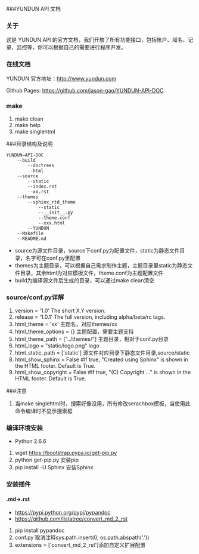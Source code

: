 ###YUNDUN API 文档

### 关于

这是 YUNDUN API 的官方文档，我们开放了所有功能接口，包括帐户、域名、记录、监控等，你可以根据自己的需要进行程序开发。


### 在线文档

YUNDUN 官方地址：http://www.yundun.com

Github Pages: https://github.com/jason-gao/YUNDUN-API-DOC

### make
1. make clean
2. make help
3. make singlehtml
    
    
###目录结构及说明

```
YUNDUN—API-DOC
    --build
        --doctrees
        --html
    --source
        --static
        --index.rst
        --xx.rst
    --themes
        --sphinx_rtd_theme
            --static
            --__init__.py
            --theme.conf
            --xxx.html
        --YUNDUN
    --Makefile
    --README.md 
```   
+   source为源文件目录，source下conf.py为配置文件，static为静态文件目录，名字可在conf.py里配置
+   themes为主题目录，可以根据自己需求制作主题，主题目录里static为静态文件目录，其余html为对应模板文件，theme.conf为主题配置文件
+   build为编译源文件后生成的目录，可以通过make clean清空

### source/conf.py详解
1. version = '1.0'  The short X.Y version.
2. release = '1.0.1' The full version, including alpha/beta/rc tags.
3. html_theme = 'xx' 主题名，对应themes/xx
4. html_theme_options = {} 主题配置，需要主题支持
5. html_theme_path = ["../themes/"] 主题目录，相对于conf.py目录
6. html_logo = "static/logo.png" logo
7. html_static_path = ['static'] 源文件对应目录下静态文件目录,source/static
8. html_show_sphinx = False #If true, "Created using Sphinx" is shown in the HTML footer. Default is True.
9. html_show_copyright = False #If true, "(C) Copyright ..." is shown in the HTML footer. Default is True.


###注意
1. 当make singlehtml时，搜索好像没用，所有修改serachbox模板，当使用此命令编译时不显示搜索框




### 编译环境安装

+  Python 2.6.6
1. wget https://bootstrap.pypa.io/get-pip.py
2. python get-pip.py 安装pip
3. pip install -U Sphinx 安装Sphinx

### 安装插件

#### .md->.rst

+   https://pypi.python.org/pypi/pypandoc
+   https://github.com/listatree/convert_md_2_rst

1. pip install pypandoc
2. conf.py 取消注释sys.path.insert(0, os.path.abspath('.'))
3. extensions = ['convert_md_2_rst']添加自定义扩展配置


